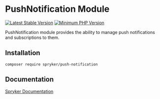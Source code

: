 # PushNotification Module
[![Latest Stable Version](https://poser.pugx.org/spryker/push-notification/v/stable.svg)](https://packagist.org/packages/spryker/push-notification)
[![Minimum PHP Version](https://img.shields.io/badge/php-%3E%3D%208.2-8892BF.svg)](https://php.net/)

PushNotification module provides the ability to manage push notifications and subscriptions to them.

## Installation

```
composer require spryker/push-notification
```

## Documentation

[Spryker Documentation](https://docs.spryker.com)
